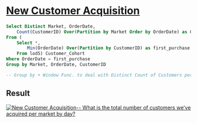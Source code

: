 # [New Customer Acquisition](https://public.tableau.com/app/profile/jiakun.zheng/viz/LOD5-NewCustomerAcquisition_16589761093450/NewCustomerAcquisition)

```SQL
Select Distinct Market, OrderDate,
    Count(CustomerID) Over(Partition by Market Order by OrderDate) as Cumulative_DistCnt
From (
	Select *,
		Min(OrderDate) Over(Partition by CustomerID) as first_purchase
	From lod5) Customer_Cohort
Where OrderDate = first_purchase
Group by Market, OrderDate, CustomerID

-- Group by + Window Func. to deal with Distinct Count of Customers per Market per Date
```

## Result

<div class='tableauPlaceholder' id='viz1660501566869' style='position: relative'><noscript><a href='#'><img
                alt='New Customer Acquisition-- What is the total number of customers we’ve acquired per market by day? '
                src='https:&#47;&#47;public.tableau.com&#47;static&#47;images&#47;LO&#47;LOD5-NewCustomerAcquisition_16589761093450&#47;NewCustomerAcquisition&#47;1_rss.png'
                style='border: none' /></a></noscript></div>
